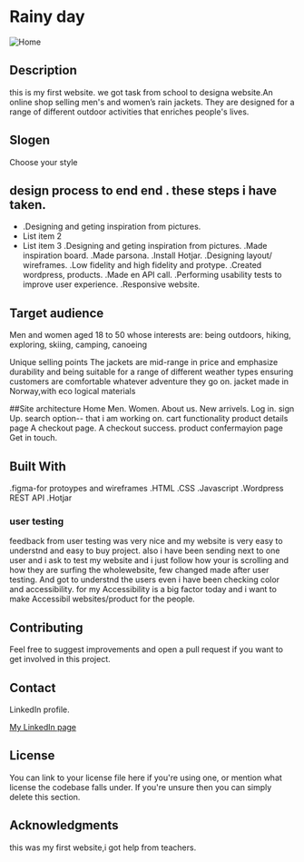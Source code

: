 # Rainy day

![Home](https://user-images.githubusercontent.com/91061651/193788678-87a6816e-145c-4b95-ad2d-e8fe7e4609c8.jpg)

## Description
this is my first website. we got task from school to designa website.An online shop selling men's and women’s rain jackets. They are designed for a range of different outdoor activities that enriches people's lives.

## Slogen
Choose your style

## design process to end end . these steps i have taken.
- .Designing and geting inspiration from pictures.
- List item 2
- List item 3
.Designing and geting inspiration from pictures.
.Made inspiration board.
.Made parsona.
.Install Hotjar.
.Designing layout/ wireframes.
.Low fidelity and high fidelity and protype.
.Created wordpress, products.
.Made en API call.
.Performing usability tests to improve user experience.
.Responsive website.

## Target audience
Men and women aged 18 to 50 whose interests are: being outdoors, hiking, exploring, skiing, camping, canoeing

Unique selling points
The jackets are mid-range in price and emphasize durability and being suitable for a range of different weather types ensuring customers are comfortable whatever adventure they go on.
jacket made in Norway,with eco logical materials

##Site architecture
Home
Men.
Women.
About us.
New arrivels.
Log in.
sign Up.
search option-- that i am working on.
cart  functionality
product details page
A checkout page.
A checkout success.
product confermayion page 
Get in touch.

## Built With
.figma-for protoypes and wireframes
.HTML
.CSS
.Javascript
.Wordpress REST API
.Hotjar

### user testing
feedback from user testing was very nice and my website is very easy to understnd and easy to buy project. also i have been sending next to one user and i ask to test my website and i just follow how your is scrolling and how they are surfing the wholewebsite, few changed made after user testing. And got to understnd the users even i have been checking color and accessibility. for my Accessibility is a big factor today and i want to make Accessibil websites/product for the people.

## Contributing

Feel free to suggest improvements and open a pull request if you want to get involved in this project.

## Contact

LinkedIn profile.

[My LinkedIn page]([www.linkedin.com](https://www.linkedin.com/in/rohit-kumar-amdahl-308047140/))

## License

You can link to your license file here if you're using one, or mention what license the codebase falls under. If you're unsure then you can simply delete this section.

## Acknowledgments
this was my first website,i got help from teachers.
